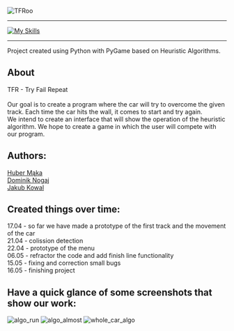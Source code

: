 ![TFRoo](https://github.com/jd-kowal/__TFR__/assets/94318576/723ebdd8-38d8-4861-aa36-b27ad81c5377)

*** 
[![My Skills](https://skillicons.dev/icons?i=py,github,discord)](https://skillicons.dev)
*** 

Project created using Python with PyGame based on Heuristic Algorithms.

## About
TFR - Try Fail Repeat <br /><br />
Our goal is to create a program where the car will try to overcome the given track. Each time the car hits the wall, it comes to start and try again. <br />
We intend to create an interface that will show the operation of the heuristic algorithm. We hope to create a game in which the user will compete with our program. <br />

## Authors:  <br />
[Huber Mąka](https://github.com/norka02) <br />
[Dominik Nogaj](https://github.com/dnogaj) <br />
[Jakub Kowal](https://github.com/jd-kowal) <br />



## Created things over time: <br />
17.04 - so far we have made a prototype of the first track and the movement of the car <br />
21.04 - colission detection <br />
22.04 - prototype of the menu <br />
06.05 - refractor the code and add finish line functionality <br />
15.05 - fixing and correction small bugs <br />
16.05 - finishing project <br />

## Have a quick glance of some screenshots that show our work: <br />
![algo_run](https://github.com/jd-kowal/__TFR__/assets/94318576/f866778b-67dc-40b1-8fa1-dd0ca561abca)
![algo_almost](https://github.com/jd-kowal/__TFR__/assets/94318576/756ca3a4-ca93-4cda-b152-e1921c1daab7)
![whole_car_algo](https://github.com/jd-kowal/__TFR__/assets/94318576/661b8f65-496e-4091-b8dd-224363cd7363)
